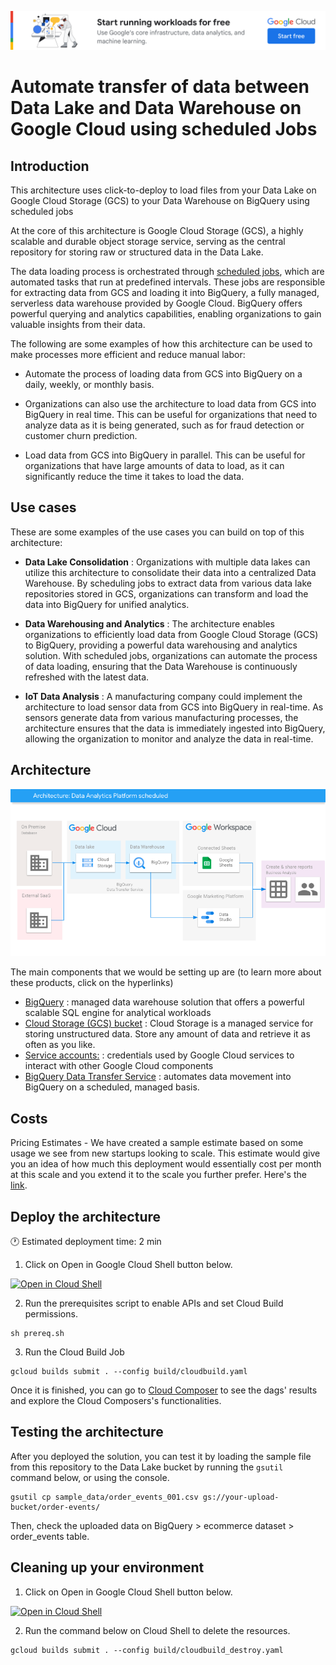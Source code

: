 [![banner](../banner.png)](https://cloud.google.com/?utm_source=github&utm_medium=referral&utm_campaign=GCP&utm_content=packages_repository_banner)

# Automate transfer of data between Data Lake and Data Warehouse on Google Cloud using scheduled Jobs

## Introduction

This architecture uses click-to-deploy to load files from your Data Lake on Google Cloud Storage (GCS) to your Data Warehouse on BigQuery using scheduled jobs

At the core of this architecture is Google Cloud Storage (GCS), a highly scalable and durable object storage service, serving as the central repository for storing raw or structured data in the Data Lake.

The data loading process is orchestrated through [scheduled jobs](https://cloud.google.com/bigquery/docs/dts-introduction), which are automated tasks that run at predefined intervals. These jobs are responsible for extracting data from GCS and loading it into BigQuery, a fully managed, serverless data warehouse provided by Google Cloud. BigQuery offers powerful querying and analytics capabilities, enabling organizations to gain valuable insights from their data.

The following are some examples of how this architecture can be used to make processes more efficient and reduce manual labor:

* Automate the process of loading data from GCS into BigQuery on a daily, weekly, or monthly basis.

* Organizations can also use the architecture to load data from GCS into BigQuery in real time. This can be useful for organizations that need to analyze data as it is being generated, such as for fraud detection or customer churn prediction.

* Load data from GCS into BigQuery in parallel. This can be useful for organizations that have large amounts of data to load, as it can significantly reduce the time it takes to load the data.

## Use cases

These are some examples of the use cases you can build on top of this architecture:

* __Data Lake Consolidation__ : Organizations with multiple data lakes can utilize this architecture to consolidate their data into a centralized Data Warehouse. By scheduling jobs to extract data from various data lake repositories stored in GCS, organizations can transform and load the data into BigQuery for unified analytics.

* __Data Warehousing and Analytics__ : The architecture enables organizations to efficiently load data from Google Cloud Storage (GCS) to BigQuery, providing a powerful data warehousing and analytics solution. With scheduled jobs, organizations can automate the process of data loading, ensuring that the Data Warehouse is continuously refreshed with the latest data.

* __IoT Data Analysis__ : A manufacturing company could  implement the architecture to load sensor data from GCS into BigQuery in real-time. As sensors generate data from various manufacturing processes, the architecture ensures that the data is immediately ingested into BigQuery, allowing the organization to monitor and analyze the data in real-time.

## Architecture

<p align="center"><img src="assets/architecture.png"></p>

The main components that we would be setting up are (to learn more about these products, click on the hyperlinks)

* [BigQuery](https://cloud.google.com/bigquery) : managed data warehouse solution that offers a powerful scalable SQL engine for analytical workloads
* [Cloud Storage (GCS) bucket](https://cloud.google.com/storage/) : Cloud Storage is a managed service for storing unstructured data. Store any amount of data and retrieve it as often as you like.
* [Service accounts:](https://cloud.google.com/iam/docs/service-accounts) : credentials used by Google Cloud services to interact with other Google Cloud components
* [BigQuery Data Transfer Service](https://cloud.google.com/bigquery/docs/dts-introduction) : automates data movement into BigQuery on a scheduled, managed basis.

## Costs

Pricing Estimates - We have created a sample estimate based on some usage we see from new startups looking to scale. This estimate would give you an idea of how much this deployment would essentially cost per month at this scale and you extend it to the scale you further prefer. Here's the [link](https://cloud.google.com/products/calculator#id=89190782-a6db-4d0b-977e-6fbdbe857a8a).

## Deploy the architecture

:clock1: Estimated deployment time: 2 min

1. Click on Open in Google Cloud Shell button below.
<a href="https://ssh.cloud.google.com/cloudshell/editor?cloudshell_git_repo=https://github.com/GoogleCloudPlatform/click-to-deploy-solutions&cloudshell_workspace=data-analytics-platform-scheduled&cloudshell_open_in_editor=terraform/terraform.tfvars" target="_new">
    <img alt="Open in Cloud Shell" src="https://gstatic.com/cloudssh/images/open-btn.svg">
</a>

2. Run the prerequisites script to enable APIs and set Cloud Build permissions.
```
sh prereq.sh
```

3. Run the Cloud Build Job
```
gcloud builds submit . --config build/cloudbuild.yaml
```

Once it is finished, you can go to [Cloud Composer](https://console.cloud.google.com/composer/environments) to see the dags' results and explore the Cloud Composers's functionalities.


## Testing the architecture
After you deployed the solution, you can test it by loading the sample file from this repository to the Data Lake bucket by running the `gsutil` command below, or using the console.
```
gsutil cp sample_data/order_events_001.csv gs://your-upload-bucket/order-events/
```

Then, check the uploaded data on BigQuery > ecommerce dataset > order_events table.

## Cleaning up your environment

1. Click on Open in Google Cloud Shell button below.
<a href="https://ssh.cloud.google.com/cloudshell/editor?cloudshell_git_repo=https://github.com/GoogleCloudPlatform/click-to-deploy-solutions&cloudshell_workspace=data-platform-scheduled" target="_new">
    <img alt="Open in Cloud Shell" src="https://gstatic.com/cloudssh/images/open-btn.svg">
</a>

2. Run the command below on Cloud Shell to delete the resources.
```
gcloud builds submit . --config build/cloudbuild_destroy.yaml
```
